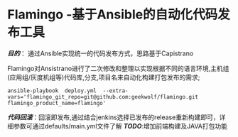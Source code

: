 # Flamingo -基于Ansible的自动化代码发布工具
***目的***： 通过Ansible实现统一的代码发布方式，思路基于Capistrano

Flamingo对Ansistrano进行了二次修改和整理以实现根据不同的语言环境,主机组(应用组/灰度机组等)代码库,分支,项目名来自动化构建打包发布的需求;</br>
```
ansible-playbook  deploy.yml  --extra-vars='flamingo_git_repo=git@github.com:geekwolf/flamingo.git flamingo_product_name=flamingo'

```
***代码回滚***：回滚即发布,通过结合jenkins选择已发布的release重新构建即可，详细参数可通过defaults/main.yml文件了解
***TODO***:增加前端构建及JAVA打包功能
